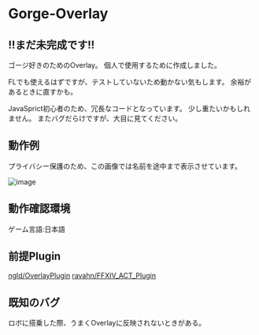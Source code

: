 # Gorge-Overlay
## !!まだ未完成です!!

ゴージ好きのためのOverlay。
個人で使用するために作成しました。

FLでも使えるはずですが、テストしていないため動かない気もします。
余裕があるときに直すかも。

JavaSprict初心者のため、冗長なコードとなっています。
少し重たいかもしれません。
またバグだらけですが、大目に見てください。

## 動作例
プライバシー保護のため、この画像では名前を途中まで表示させています。

![image](https://user-images.githubusercontent.com/40759792/129853509-e9a02321-67c3-4bde-a67a-8db9ce9ff479.png)

## 動作確認環境
ゲーム言語:日本語


## 前提Plugin
[ngld/OverlayPlugin](https://github.com/ngld/OverlayPlugin)
[ravahn/FFXIV_ACT_Plugin](https://github.com/ravahn/FFXIV_ACT_Plugin)

## 既知のバグ
ロボに搭乗した際、うまくOverlayに反映されないときがある。
